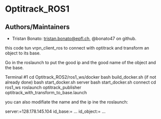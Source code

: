 # Optitrack_ROS1

## Authors/Maintainers
- Tristan Bonato: tristan.bonato@epfl.ch, @bonato47 on github.

this code tun vrpn_client_ros to connect with optitrack and transform an object to its base.

Go in the roslaunch to put the good ip and the good name of the object and the base.



Terminal #1
cd Optitrack_ROS2/ros1_ws/docker
bash build_docker.sh (if not already done)
bash start_docker.sh server
bash start_docker.sh connect
cd ros1_ws
roslaunch optitrack_publisher optitrack_with_transform_to_base.launch 


you can also modifiate the name and the ip ine the roslaunch: 

server:=128.178.145.104
id_base:=  ... 
id_object:= ...



